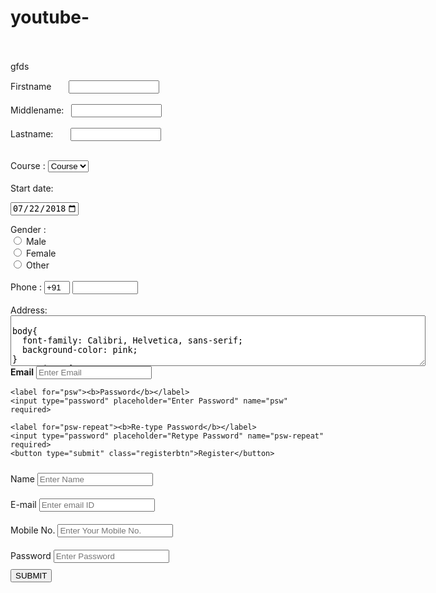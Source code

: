 # youtube-    <Html>
<head> 
<title>
Registration Page
</title>
</head>
<br>
<br>
<form>gfds

<label> Firstname </label>       
<input type="text" name="firstname" size="15"/> <br> <br>
<label> Middlename: </label>   
<input type="text" name="middlename" size="15"/> <br> <br>
<label> Lastname: </label>       
<input type="text" name="lastname" size="15"/> <br> <br>

<label> 
Course :
</label> 
<select>
<option value="Course">Course</option>
<option value="BCA">BCA</option>
<option value="BBA">BBA</option>
<option value="B.Tech">B.Tech</option>
<option value="MBA">MBA</option>
<option value="MCA">MCA</option>
<option value="M.Tech">M.Tech</option>
</select>

<br>
<br>
<label for="start">Start date:</label>

<input type="date" id="start" name="trip-start"
       value="2018-07-22"
       min="2018-01-01" max="2023-05-16">

<label> 
Gender :
</label><br>
<input type="radio" name="male"/> Male <br>
<input type="radio" name="female"/> Female <br>
<input type="radio" name="other"/> Other
<br>
<br>

<label> 
Phone :
</label>
<input type="text" name="country code"  value="+91" size="2"/> 
<input type="text" name="phone" size="10"/> <br> <br>
Address:
<br>
<textarea cols="80" rows="5" value="address">  
body{  
  font-family: Calibri, Helvetica, sans-serif;  
  background-color: pink;  
}  
.container {  
    padding: 50px;  
  background-color: lightblue;  
}  
  
input[type=text], input[type=password], textarea {  
  width: 100%;  
  padding: 15px;  
  margin: 5px 0 22px 0;  
  display: inline-block;  
  border: none;  
  background: #f1f1f1;  
}  
input[type=text]:focus, input[type=password]:focus {  
  background-color: orange;  
  outline: none;  
}  
 div {  
            padding: 10px 0;  
         }  
hr {  
  border: 1px solid #f1f1f1;  
  margin-bottom: 25px;  
}  
.registerbtn {  
  background-color: #4CAF50;  
  color: white;  
  padding: 16px 20px;  
  margin: 8px 0;  
  border: none;  
  cursor: pointer;  
  width: 100%;  
  opacity: 0.9;  
}  
.registerbtn:hover {  
  opacity: 1;  
<br>
}  
</style>  
</head>  
<body>  
<form>  
  <div class="container">  
  <center>  <h1> Student Registeration Form</h1> </center>  
  <hr>  
  <label> Firstname </label>   
<input type="text" name="firstname" placeholder= "Firstname" size="15" required />   
<label> Middlename: </label>   
<input type="text" name="middlename" placeholder="Middlename" size="15" required />   
<label> Lastname: </label>    
<input type="text" name="lastname" placeholder="Lastname" size="15"required />   
<div>  
<label>   
Course :  
</label>   
  
<select>  
<option value="Course">Course</option>  
<option value="BCA">BCA</option>  
<option value="BBA">BBA</option>  
<option value="B.Tech">B.Tech</option>  
<option value="MBA">MBA</option>  
<option value="MCA">MCA</option>  
<option value="M.Tech">M.Tech</option>  
</select>  
</div>  
<div>  
<label>   
Gender :  
</label><br>  
<input type="radio" value="Male" name="gender" checked > Male   
<input type="radio" value="Female" name="gender"> Female   
<input type="radio" value="Other" name="gender"> Other  
  
</div>  
<label>   
Phone :  
</label>  
<input type="text" name="country code" placeholder="Country Code"  value="+7" size="2"/>   
<input type="text" name="phone" placeholder="phone no." size="10"/ required>   
Current Address :  
<textarea cols="80" rows="5" placeholder="Current Address" value="address" required>  
</textarea>  
 <label for="email"><b>Email</b></label>  
 <input type="text" placeholder="Enter Email" name="email" required>  
  
    <label for="psw"><b>Password</b></label>  
    <input type="password" placeholder="Enter Password" name="psw" required>  
  
    <label for="psw-repeat"><b>Re-type Password</b></label>  
    <input type="password" placeholder="Retype Password" name="psw-repeat" required>  
    <button type="submit" class="registerbtn">Register</button>    
</form>  
</body>  
</html>  
<html>  
<head>  
<title>  
Example of required attribute with input element   
</title>  
<style>  
div  
{  
padding: 10px 0;  
}  
</style>  
<head>  
<body>  
<form>  
<div>  
<label>Name</label>   
<input type="text" placeholder="Enter Name" name="name" required>   
</div>  
<div>   
<label> E-mail </label>   
<input type="email" placeholder="Enter email ID" name="email" required>   
  
</div>  
<div>  
 <label> Mobile No. </label>   
<input type="text" placeholder="Enter Your Mobile No." name="mobileno" required>  
</div>  
  
<div>  
<label>Password</label>   
<input type="password" placeholder="Enter Password" name="psw" required>   
<br>  
  </div>   
<button type="submit" VALUE="SUBMIT"> SUBMIT </button>  
</form>  
</body>  
</html> 
  
